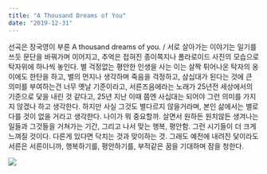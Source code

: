 ```yaml
---
title: "A Thousand Dreams of You"
date: "2019-12-31"
---
```


선곡은 장국영이 부른 A thousand dreams of you.
/
서로 살아가는 이야기는 일기를 쓰듯 문단을 바꿔가며 이어지고, 추억은 접혀진 종이쪽지나 폴라로이드 사진의 모습으로 탁자위에 하나씩 놓인다. 별 걱정없는 평안한 인생을 사는 이는 살짝 튀어나온 탁자의 옹이에도 한탄을 하고, 별의 먼지나 생각하며 죽음을 걱정하고, 삼십대가 된다는 것에 큰 의미를 부여하는건 너무 옛날 기준이라고, 서른즈음에라는 노래가 25년전 세상에서의 기준으로 닻을 내린 것 같다고, 25년 지난 이때 쯤엔 사십대는 되어야 그런 의미를 가지지 않겠나 하고 생각한다. 하지만 사실 그것도 별다르지 않을거라며, 본인 삶에서는 별로 다를 것이 없을 거라고 생각한다. 나이가 뭐 중요할까. 살면서 원하든 원치않든 생겨나는 일들과 그것들을 거쳐가는 기간, 그리고 나서 맞는 행복, 평안함. 그런 시기들이 더 크게 느껴질 것이다. 다른게 있다면 닥치는 것과 맞이하는 것. 그래도 예전에 내려진 닻이라도 서른은 서른이니까, 행복하기를, 평안하기를, 부적같은 꿈을 기대하며 잠을 청한다.

![](../photo/2019-12-31-A_Thousand_Dreams_of_You.jpg)